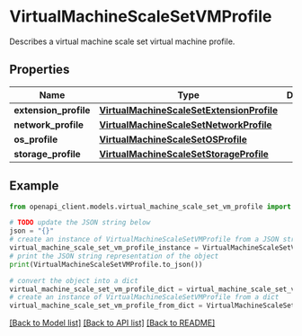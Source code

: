 # VirtualMachineScaleSetVMProfile

Describes a virtual machine scale set virtual machine profile.

## Properties

Name | Type | Description | Notes
------------ | ------------- | ------------- | -------------
**extension_profile** | [**VirtualMachineScaleSetExtensionProfile**](VirtualMachineScaleSetExtensionProfile.md) |  | [optional] 
**network_profile** | [**VirtualMachineScaleSetNetworkProfile**](VirtualMachineScaleSetNetworkProfile.md) |  | [optional] 
**os_profile** | [**VirtualMachineScaleSetOSProfile**](VirtualMachineScaleSetOSProfile.md) |  | [optional] 
**storage_profile** | [**VirtualMachineScaleSetStorageProfile**](VirtualMachineScaleSetStorageProfile.md) |  | [optional] 

## Example

```python
from openapi_client.models.virtual_machine_scale_set_vm_profile import VirtualMachineScaleSetVMProfile

# TODO update the JSON string below
json = "{}"
# create an instance of VirtualMachineScaleSetVMProfile from a JSON string
virtual_machine_scale_set_vm_profile_instance = VirtualMachineScaleSetVMProfile.from_json(json)
# print the JSON string representation of the object
print(VirtualMachineScaleSetVMProfile.to_json())

# convert the object into a dict
virtual_machine_scale_set_vm_profile_dict = virtual_machine_scale_set_vm_profile_instance.to_dict()
# create an instance of VirtualMachineScaleSetVMProfile from a dict
virtual_machine_scale_set_vm_profile_from_dict = VirtualMachineScaleSetVMProfile.from_dict(virtual_machine_scale_set_vm_profile_dict)
```
[[Back to Model list]](../README.md#documentation-for-models) [[Back to API list]](../README.md#documentation-for-api-endpoints) [[Back to README]](../README.md)


